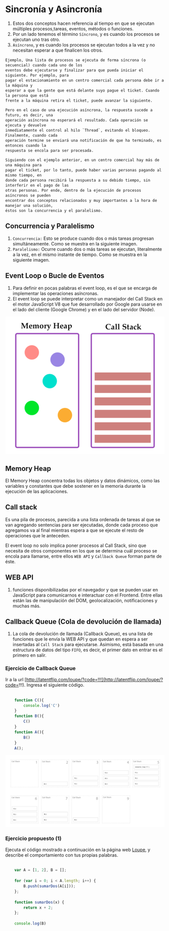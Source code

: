 # Sincronía y Asincronía

1. Estos dos conceptos hacen referencia al tiempo en que se ejecutan múltiples procesos,tareas, eventos, métodos o funciones.
1. Por un lado tenemos el término `Síncrono`, y es cuando los procesos se ejecutan uno tras otro.
1. `Asíncrono`, y es cuando los procesos se ejecutan todos a la vez y no necesitan esperar a que finalicen los otros.

```
Ejemplo, Una lista de procesos se ejecuta de forma síncrona (o secuencial) cuando cada uno de los
eventos debe ejecutarse y finalizar para que pueda iniciar el siguiente. Por ejemplo, para
pagar el estacionamiento en un centro comercial cada persona debe ir a la máquina y
esperar a que la gente que está delante suyo pague el ticket. Cuando la persona que está
frente a la máquina retira el ticket, puede avanzar la siguiente.
```

```
Pero en el caso de una ejecución asíncrona, la respuesta sucede a futuro, es decir, una
operación asíncrona no esperará el resultado. Cada operación se ejecuta y devuelve
inmediatamente el control al hilo `Thread`, evitando el bloqueo. Finalmente, cuando cada
operación termine se enviará una notificación de que ha terminado, es entonces cuando la
respuesta se encola para ser procesada.
```

```
Siguiendo con el ejemplo anterior, en un centro comercial hay más de una máquina para
pagar el ticket, por lo tanto, puede haber varias personas pagando al mismo tiempo, en
donde cada persona recibirá la respuesta a su debido tiempo, sin interferir en el pago de las
otras personas. Por ende, dentro de la ejecución de procesos asíncronos se pueden
encontrar dos conceptos relacionados y muy importantes a la hora de manejar una solución,
éstos son la concurrencia y el paralelismo.
```

## Concurrencia y Paralelismo

1. `Concurrencia:` Esto se produce cuando dos o más tareas progresan simultáneamente. Como se muestra en la siguiente imagen.
1. `Paralelismo:` Ocurre cuando dos o más tareas se ejecutan, literalmente a la vez, en el mismo instante de tiempo. Como se muestra en la siguiente imagen.

## Event Loop o Bucle de Eventos

1. Para definir en pocas palabras el event loop, es el que se encarga de implementar las operaciones asíncronas.
1. El event loop se puede interpretar como un manejador del Call Stack en el motor JavaScript V8 que fue desarrollado por Google para usarse en el lado del cliente (Google Chrome) y en el lado del servidor (Node).

![Event Loop.](./assets/img/01-event-loop.png "This is a sample image.")

## Memory Heap
El Memory Heap concentra todas los objetos y datos dinámicos, como las variables y constantes que debe sostener en la memoria durante la ejecución de las aplicaciones.

## Call stack
Es una pila de procesos, parecida a una lista ordenada de tareas al que se van agregando sentencias para ser ejecutadas, donde cada proceso que agregamos va al final mientras espera a que se ejecute el resto de operaciones que le anteceden.

El event loop no solo implica poner procesos al Call Stack, sino que necesita de otros componentes en los que se determina cuál proceso se encola para llamarse, entre ellos `WEB API` y `Callback Queue` forman parte de éste.

## WEB API
1. funciones disponibilizadas por el navegador y que se pueden usar en JavaScript para comunicarnos e interactuar con el Frontend. Entre ellas están las de manipulación del DOM, geolocalización, notificaciones y muchas más.

## Callback Queue (Cola de devolución de llamada)
1. La cola de devolución de llamada (Callback Queue), es una lista de funciones que le envía la WEB API y que quedan en espera a ser insertadas al `Call Stack` para ejecutarse. Asimismo, está basada en una estructura de datos del tipo `FIFO`, es decir, el primer dato en entrar es el primero en salir.

### Ejercicio de Callback Queue
Ir a la url [http://latentflip.com/loupe/?code=!!!](http://latentflip.com/loupe/?code=!!!). Ingresa el siguiente código.

```JavaScript

    function C(){
        console.log('C')
    }
    function B(){
        C()
    }
    function A(){
        B()
    }
    A();

```
![Call Stack.](./assets/img/02-call-Stack.png "This is a sample image.")

### Ejercicio propuesto (1)
Ejecuta el código mostrado a continuación en la página web [Loupe](http://latentflip.com/loupe/?code=!!!), y describe el comportamiento con tus propias palabras.

```JavaScript

    var A = [1, 2], B = [];

    for (var i = 0; i < A.length; i++) {
        B.push(sumarDos(A[i]));
    };

    function sumarDos(x) {
        return x + 2;
    };

    console.log(B)

```




